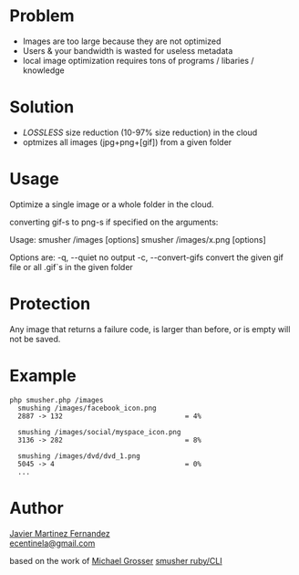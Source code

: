 Problem
=======
 - Images are too large because they are not optimized
 - Users & your bandwidth is wasted for useless metadata
 - local image optimization requires tons of programs / libaries / knowledge

Solution
========
 - *LOSSLESS* size reduction (10-97% size reduction) in the cloud
 - optmizes all images (jpg+png+[gif]) from a given folder

Usage
=====
Optimize a single image or a whole folder in the cloud.

converting gif-s to png-s if specified on the arguments:

Usage:
    smusher /images [options]
    smusher /images/x.png [options]

Options are:
    -q, --quiet                      no output
    -c, --convert-gifs               convert the given gif file or all .gif`s in the given folder


Protection
==========
Any image that returns a failure code, is larger than before, or is empty will not be saved.

Example
=======
    php smusher.php /images
      smushing /images/facebook_icon.png
      2887 -> 132                              = 4%

      smushing /images/social/myspace_icon.png
      3136 -> 282                              = 8%

      smushing /images/dvd/dvd_1.png
      5045 -> 4                                = 0%
      ...

Author
======
[Javier Martinez Fernandez](http://ecentinela.com)  
ecentinela@gmail.com

based on the work of [Michael Grosser](http://pragmatig.wordpress.com)
[smusher ruby/CLI](http://github.com/grosser/smusher)